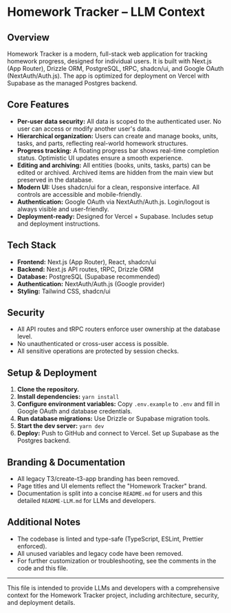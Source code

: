 # Homework Tracker – LLM Context

## Overview
Homework Tracker is a modern, full-stack web application for tracking homework progress, designed for individual users. It is built with Next.js (App Router), Drizzle ORM, PostgreSQL, tRPC, shadcn/ui, and Google OAuth (NextAuth/Auth.js). The app is optimized for deployment on Vercel with Supabase as the managed Postgres backend.

## Core Features
- **Per-user data security:** All data is scoped to the authenticated user. No user can access or modify another user's data.
- **Hierarchical organization:** Users can create and manage books, units, tasks, and parts, reflecting real-world homework structures.
- **Progress tracking:** A floating progress bar shows real-time completion status. Optimistic UI updates ensure a smooth experience.
- **Editing and archiving:** All entities (books, units, tasks, parts) can be edited or archived. Archived items are hidden from the main view but preserved in the database.
- **Modern UI:** Uses shadcn/ui for a clean, responsive interface. All controls are accessible and mobile-friendly.
- **Authentication:** Google OAuth via NextAuth/Auth.js. Login/logout is always visible and user-friendly.
- **Deployment-ready:** Designed for Vercel + Supabase. Includes setup and deployment instructions.

## Tech Stack
- **Frontend:** Next.js (App Router), React, shadcn/ui
- **Backend:** Next.js API routes, tRPC, Drizzle ORM
- **Database:** PostgreSQL (Supabase recommended)
- **Authentication:** NextAuth/Auth.js (Google provider)
- **Styling:** Tailwind CSS, shadcn/ui

## Security
- All API routes and tRPC routers enforce user ownership at the database level.
- No unauthenticated or cross-user access is possible.
- All sensitive operations are protected by session checks.

## Setup & Deployment
1. **Clone the repository.**
2. **Install dependencies:** `yarn install`
3. **Configure environment variables:** Copy `.env.example` to `.env` and fill in Google OAuth and database credentials.
4. **Run database migrations:** Use Drizzle or Supabase migration tools.
5. **Start the dev server:** `yarn dev`
6. **Deploy:** Push to GitHub and connect to Vercel. Set up Supabase as the Postgres backend.

## Branding & Documentation
- All legacy T3/create-t3-app branding has been removed.
- Page titles and UI elements reflect the "Homework Tracker" brand.
- Documentation is split into a concise `README.md` for users and this detailed `README-LLM.md` for LLMs and developers.

## Additional Notes
- The codebase is linted and type-safe (TypeScript, ESLint, Prettier enforced).
- All unused variables and legacy code have been removed.
- For further customization or troubleshooting, see the comments in the code and this file.

---

This file is intended to provide LLMs and developers with a comprehensive context for the Homework Tracker project, including architecture, security, and deployment details.
